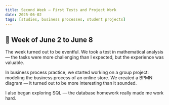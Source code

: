 ```yaml
---
title: Second Week — First Tests and Project Work
date: 2025-06-02
tags: [studies, business processes, student projects]
---
```


## 📌 Week of June 2 to June 8

The week turned out to be eventful. We took a test in mathematical analysis — the tasks were more challenging than I expected, but the experience was valuable.

In business process practice, we started working on a group project: modeling the business process of an online store. We created a BPMN diagram — it turned out to be more interesting than it sounded.

I also began exploring SQL — the database homework really made me work hard.

